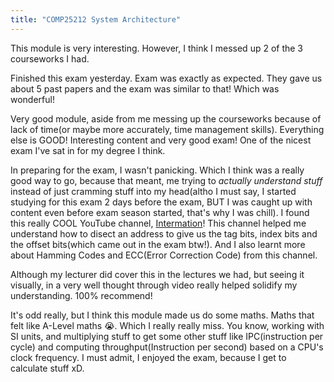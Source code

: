 ```yaml
---
title: "COMP25212 System Architecture"
---
```

This module is very interesting. However, I think I messed up 2 of the 3 courseworks I had.    

Finished this exam yesterday. Exam was exactly as expected. They gave us about 5 past papers and the exam was similar to that! Which was wonderful!  

Very good module, aside from me messing up the courseworks because of lack of time(or maybe more accurately, time management skills). Everything else is GOOD! Interesting content and very good exam! One of the nicest exam I've sat in for my degree I think.  

In preparing for the exam, I wasn't panicking. Which I think was a really good way to go, because that meant, me trying to *actually understand stuff*  instead of just cramming stuff into my head(altho I must say, I started studying for this exam 2 days before the exam, BUT I was caught up with content even before exam season started, that's why I was chill). I found this really COOL YouTube channel, [Intermation](https://www.youtube.com/@Intermation)! This channel helped me understand how to disect an address to give us the tag bits, index bits and the offset bits(which came out in the exam btw!). And I also learnt more about Hamming Codes and ECC(Error Correction Code) from this channel.  

Although my lecturer did cover this in the lectures we had, but seeing it visually, in a very well thought  through video really helped solidify my understanding. 100% recommend!  

It's odd really, but I think this module made us do some maths. Maths that felt like A-Level maths :sob:. Which I really really miss. You know, working with SI units, and multiplying stuff to get some other stuff like IPC(instruction per cycle) and computing throughput(Instruction per second) based on a CPU's clock frequency. I must admit, I enjoyed the exam, because I get to calculate stuff xD.  